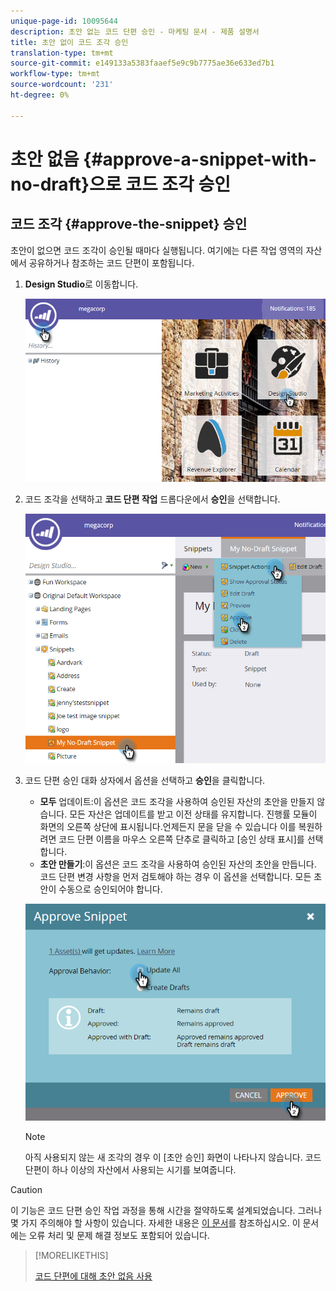 ```yaml
---
unique-page-id: 10095644
description: 초안 없는 코드 단편 승인 - 마케팅 문서 - 제품 설명서
title: 초안 없이 코드 조각 승인
translation-type: tm+mt
source-git-commit: e149133a5383faaef5e9c9b7775ae36e633ed7b1
workflow-type: tm+mt
source-wordcount: '231'
ht-degree: 0%

---
```



# 초안 없음 {#approve-a-snippet-with-no-draft}으로 코드 조각 승인

## 코드 조각 {#approve-the-snippet} 승인

초안이 없으면 코드 조각이 승인될 때마다 실행됩니다. 여기에는 다른 작업 영역의 자산에서 공유하거나 참조하는 코드 단편이 포함됩니다.

1. **Design Studio**&#x200B;로 이동합니다.

   ![](assets/go-to-design-studio.png)

1. 코드 조각을 선택하고 **코드 단편 작업** 드롭다운에서 **승인**&#x200B;을 선택합니다.

   ![](assets/approve-snippet.png)

1. 코드 단편 승인 대화 상자에서 옵션을 선택하고 **승인**&#x200B;을 클릭합니다.

   * **모두** 업데이트:이 옵션은 코드 조각을 사용하여 승인된 자산의 초안을 만들지 않습니다. 모든 자산은 업데이트를 받고 이전 상태를 유지합니다. 진행률 모듈이 화면의 오른쪽 상단에 표시됩니다.언제든지 문을 닫을 수 있습니다 이를 복원하려면 코드 단편 이름을 마우스 오른쪽 단추로 클릭하고 [승인 상태 표시]를 선택합니다.
   * **초안 만들기**:이 옵션은 코드 조각을 사용하여 승인된 자산의 초안을 만듭니다. 코드 단편 변경 사항을 먼저 검토해야 하는 경우 이 옵션을 선택합니다. 모든 초안이 수동으로 승인되어야 합니다.

   ![](assets/snippet-dialog-box.png)

   >[!NOTE]
   >
   >아직 사용되지 않는 새 조각의 경우 이 [초안 승인] 화면이 나타나지 않습니다. 코드 단편이 하나 이상의 자산에서 사용되는 시기를 보여줍니다.

>[!CAUTION]
>
>이 기능은 코드 단편 승인 작업 과정을 통해 시간을 절약하도록 설계되었습니다. 그러나 몇 가지 주의해야 할 사항이 있습니다. 자세한 내용은 [이 문서](https://nation.marketo.com/docs/DOC-4415)를 참조하십시오. 이 문서에는 오류 처리 및 문제 해결 정보도 포함되어 있습니다.

>[!MORELIKETHIS]
>
>[코드 단편에 대해 초안 없음 사용](../../../../product-docs/administration/users-and-roles/managing-user-roles-and-permissions/enable-no-draft-for-snippets.md)

